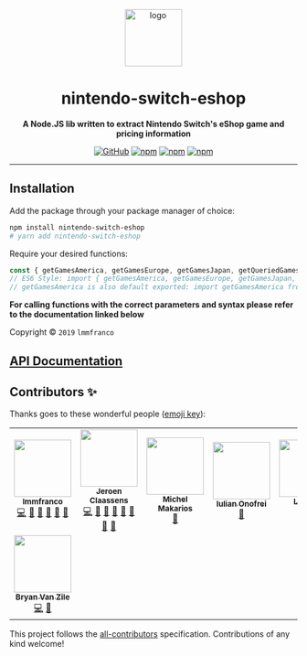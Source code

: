 <div align="center">

<a href="https://www.npmjs.com/package/nintendo-switch-eshop"><img src="https://cdn.favware.tech/img/nintendoeshop.png" height="100" alt="logo"/></a>

# nintendo-switch-eshop

**A Node.JS lib written to extract Nintendo Switch's eShop game and pricing information**

[![GitHub](https://img.shields.io/github/license/lmmfranco/nintendo-switch-eshop?logo=github&style=flat-square)](https://github.com/lmmfranco/nintendo-switch-eshop/blob/master/LICENSE)
[![npm](https://img.shields.io/npm/v/nintendo-switch-eshop?color=crimson&logo=npm&style=flat-square)](https://www.npmjs.com/package/nintendo-switch-eshop)
[![npm](https://img.shields.io/npm/dw/nintendo-switch-eshop?color=crimson&logo=npm&style=flat-square)](https://www.npmjs.com/package/nintendo-switch-eshop)
[![npm](https://img.shields.io/npm/dt/nintendo-switch-eshop?color=crimson&logo=npm&style=flat-square)](https://www.npmjs.com/package/nintendo-switch-eshop)

</div>

---

## Installation

Add the package through your package manager of choice:

```sh
npm install nintendo-switch-eshop
# yarn add nintendo-switch-eshop
```

Require your desired functions:

```javascript
const { getGamesAmerica, getGamesEurope, getGamesJapan, getQueriedGamesAmerica } = require('nintendo-switch-eshop');
// ES6 Style: import { getGamesAmerica, getGamesEurope, getGamesJapan, getQueriedGamesAmerica } from 'nintendo-switch-eshop';
// getGamesAmerica is also default exported: import getGamesAmerica from 'nintendo-switch-eshop';
```

**For calling functions with the correct parameters and syntax please refer to the documentation linked below**

Copyright © `2019` `lmmfranco`

## [API Documentation](https://lmmfranco.github.io/nintendo-switch-eshop)

## Contributors ✨

Thanks goes to these wonderful people ([emoji key](https://allcontributors.org/docs/en/emoji-key)):

<!-- ALL-CONTRIBUTORS-LIST:START - Do not remove or modify this section -->
<!-- prettier-ignore-start -->
<!-- markdownlint-disable -->
<table>
  <tr>
    <td align="center"><a href="https://github.com/lmmfranco"><img src="https://avatars2.githubusercontent.com/u/5719409?v=4?s=100" width="100px;" alt=""/><br /><sub><b>lmmfranco</b></sub></a><br /><a href="https://github.com/lmmfranco/nintendo-switch-eshop/commits?author=lmmfranco" title="Code">💻</a> <a href="#ideas-lmmfranco" title="Ideas, Planning, & Feedback">🤔</a> <a href="#projectManagement-lmmfranco" title="Project Management">📆</a> <a href="#question-lmmfranco" title="Answering Questions">💬</a> <a href="https://github.com/lmmfranco/nintendo-switch-eshop/pulls?q=is%3Apr+reviewed-by%3Almmfranco" title="Reviewed Pull Requests">👀</a> <a href="https://github.com/lmmfranco/nintendo-switch-eshop/commits?author=lmmfranco" title="Documentation">📖</a></td>
    <td align="center"><a href="https://favware.tech/"><img src="https://avatars3.githubusercontent.com/u/4019718?v=4?s=100" width="100px;" alt=""/><br /><sub><b>Jeroen Claassens</b></sub></a><br /><a href="https://github.com/lmmfranco/nintendo-switch-eshop/commits?author=Favna" title="Code">💻</a> <a href="#ideas-Favna" title="Ideas, Planning, & Feedback">🤔</a> <a href="#projectManagement-Favna" title="Project Management">📆</a> <a href="#question-Favna" title="Answering Questions">💬</a> <a href="https://github.com/lmmfranco/nintendo-switch-eshop/pulls?q=is%3Apr+reviewed-by%3AFavna" title="Reviewed Pull Requests">👀</a> <a href="#userTesting-Favna" title="User Testing">📓</a> <a href="#maintenance-Favna" title="Maintenance">🚧</a> <a href="https://github.com/lmmfranco/nintendo-switch-eshop/commits?author=Favna" title="Documentation">📖</a></td>
    <td align="center"><a href="https://github.com/mmakarios"><img src="https://avatars0.githubusercontent.com/u/9814055?v=4?s=100" width="100px;" alt=""/><br /><sub><b>Michel Makarios</b></sub></a><br /><a href="https://github.com/lmmfranco/nintendo-switch-eshop/commits?author=mmakarios" title="Documentation">📖</a></td>
    <td align="center"><a href="http://iulianonofrei.com/"><img src="https://avatars0.githubusercontent.com/u/5748627?v=4?s=100" width="100px;" alt=""/><br /><sub><b>Iulian Onofrei</b></sub></a><br /><a href="https://github.com/lmmfranco/nintendo-switch-eshop/commits?author=revolter" title="Documentation">📖</a></td>
    <td align="center"><a href="https://github.com/Lililiuliu"><img src="https://avatars3.githubusercontent.com/u/52712459?v=4?s=100" width="100px;" alt=""/><br /><sub><b>Lililiuliu</b></sub></a><br /><a href="https://github.com/lmmfranco/nintendo-switch-eshop/issues?q=author%3ALililiuliu" title="Bug reports">🐛</a> <a href="https://github.com/lmmfranco/nintendo-switch-eshop/commits?author=Lililiuliu" title="Code">💻</a></td>
    <td align="center"><a href="https://github.com/ende124"><img src="https://avatars1.githubusercontent.com/u/3050747?v=4?s=100" width="100px;" alt=""/><br /><sub><b>ende124</b></sub></a><br /><a href="https://github.com/lmmfranco/nintendo-switch-eshop/issues?q=author%3Aende124" title="Bug reports">🐛</a> <a href="https://github.com/lmmfranco/nintendo-switch-eshop/commits?author=ende124" title="Code">💻</a></td>
    <td align="center"><a href="https://github.com/junyeonglee"><img src="https://avatars3.githubusercontent.com/u/53418618?v=4?s=100" width="100px;" alt=""/><br /><sub><b>junyeonglee</b></sub></a><br /><a href="https://github.com/lmmfranco/nintendo-switch-eshop/issues?q=author%3Ajunyeonglee" title="Bug reports">🐛</a> <a href="https://github.com/lmmfranco/nintendo-switch-eshop/commits?author=junyeonglee" title="Code">💻</a></td>
  </tr>
  <tr>
    <td align="center"><a href="https://github.com/bvanzile"><img src="https://avatars3.githubusercontent.com/u/9438505?v=4?s=100" width="100px;" alt=""/><br /><sub><b>Bryan Van Zile</b></sub></a><br /><a href="https://github.com/lmmfranco/nintendo-switch-eshop/commits?author=bvanzile" title="Code">💻</a> <a href="https://github.com/lmmfranco/nintendo-switch-eshop/issues?q=author%3Abvanzile" title="Bug reports">🐛</a></td>
  </tr>
</table>

<!-- markdownlint-restore -->
<!-- prettier-ignore-end -->

<!-- ALL-CONTRIBUTORS-LIST:END -->

This project follows the [all-contributors](https://github.com/all-contributors/all-contributors) specification.
Contributions of any kind welcome!
